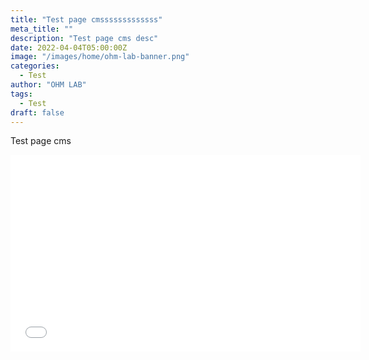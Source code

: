 ```yaml
---
title: "Test page cmsssssssssssss"
meta_title: ""
description: "Test page cms desc"
date: 2022-04-04T05:00:00Z
image: "/images/home/ohm-lab-banner.png"
categories:
  - Test
author: "OHM LAB"
tags:
  - Test
draft: false
---
```


Test page cms

<iframe width="560" height="315" src="[https://www.youtube.com/embed/8xFV4kdMtx4?si=sxpg6rdUk5mH\_2ew](https://www.youtube.com/embed/8xFV4kdMtx4?si=sxpg6rdUk5mH_2ew)" title="YouTube video player" frameborder="0" allow="accelerometer; autoplay; clipboard-write; encrypted-media; gyroscope; picture-in-picture; web-share" referrerpolicy="strict-origin-when-cross-origin" allowfullscreen></iframe>
